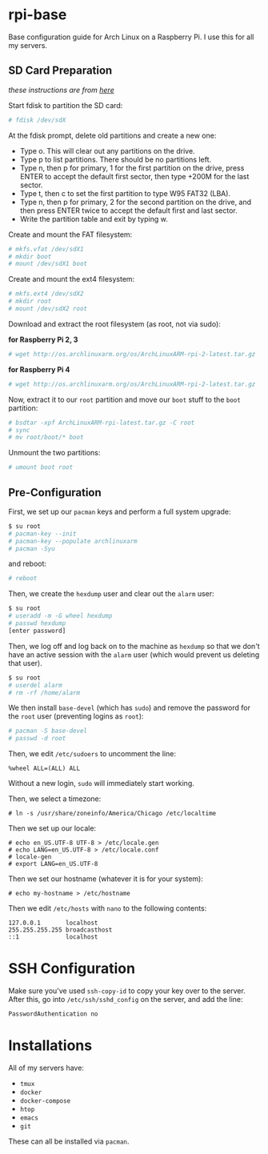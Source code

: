 # rpi-base

Base configuration guide for Arch Linux on a Raspberry Pi. I use this for all my servers.

## SD Card Preparation

*these instructions are from [here](https://archlinuxarm.org/platforms/armv6/raspberry-pi)*

Start fdisk to partition the SD card:

```bash
# fdisk /dev/sdX
```

At the fdisk prompt, delete old partitions and create a new one:
- Type o. This will clear out any partitions on the drive.
- Type p to list partitions. There should be no partitions left.
- Type n, then p for primary, 1 for the first partition on the drive, press ENTER to accept the default first sector, then type +200M for the last sector.
- Type t, then c to set the first partition to type W95 FAT32 (LBA).
- Type n, then p for primary, 2 for the second partition on the drive, and then press ENTER twice to accept the default first and last sector.
- Write the partition table and exit by typing w.
    
Create and mount the FAT filesystem:

```bash
# mkfs.vfat /dev/sdX1
# mkdir boot
# mount /dev/sdX1 boot
```

Create and mount the ext4 filesystem:

```bash
# mkfs.ext4 /dev/sdX2
# mkdir root
# mount /dev/sdX2 root
```


Download and extract the root filesystem (as root, not via sudo):

**for Raspberry Pi 2, 3**

```bash
# wget http://os.archlinuxarm.org/os/ArchLinuxARM-rpi-2-latest.tar.gz
```

**for Raspberry Pi 4**

```bash
# wget http://os.archlinuxarm.org/os/ArchLinuxARM-rpi-2-latest.tar.gz
```

Now, extract it to our `root` partition and move our `boot` stuff to the `boot` partition:

```bash
# bsdtar -xpf ArchLinuxARM-rpi-latest.tar.gz -C root
# sync
# mv root/boot/* boot
```

Unmount the two partitions:

```bash
# umount boot root
```

## Pre-Configuration

First, we set up our `pacman` keys and perform a full system upgrade:

```bash
$ su root
# pacman-key --init
# pacman-key --populate archlinuxarm
# pacman -Syu
```

and reboot:

```bash
# reboot
```

Then, we create the `hexdump` user and clear out the `alarm` user:

```bash
$ su root
# useradd -m -G wheel hexdump
# passwd hexdump
[enter password]
```

Then, we log off and log back on to the machine as `hexdump` so that
we don't have an active session with the `alarm` user (which would
prevent us deleting that user).

```bash
$ su root
# userdel alarm
# rm -rf /home/alarm
```

We then install `base-devel` (which has `sudo`) and remove the
password for the `root` user (preventing logins as `root`):

```bash
# pacman -S base-devel
# passwd -d root
```

Then, we edit `/etc/sudoers` to uncomment the line:

```
%wheel ALL=(ALL) ALL
```

Without a new login, `sudo` will immediately start working.

Then, we select a timezone:

```
# ln -s /usr/share/zoneinfo/America/Chicago /etc/localtime
```

Then we set up our locale:

```
# echo en_US.UTF-8 UTF-8 > /etc/locale.gen
# echo LANG=en_US.UTF-8 > /etc/locale.conf
# locale-gen
# export LANG=en_US.UTF-8
```

Then we set our hostname (whatever it is for your system):

```
# echo my-hostname > /etc/hostname
```

Then we edit `/etc/hosts` with `nano` to the following contents:

```
127.0.0.1       localhost
255.255.255.255 broadcasthost
::1             localhost
```

# SSH Configuration

Make sure you've used `ssh-copy-id` to copy your key over to the
server. After this, go into `/etc/ssh/sshd_config` on the server, and
add the line:

```
PasswordAuthentication no
```

# Installations

All of my servers have:

- `tmux`
- `docker`
- `docker-compose`
- `htop`
- `emacs`
- `git`

These can all be installed via `pacman`.
